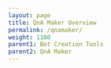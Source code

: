 ```yaml
---
layout: page
title: QnA Maker Overview
permalink: /qnamaker/
weight: 1100
parent1: Bot Creation Tools
parent2: QnA Maker
---
```


